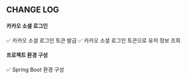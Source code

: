 ## CHANGE LOG

#### 카카오 소셜 로그인
✅ 카카오 소셜 로그인 토큰 발급
✅ 카카오 소셜 로그인 토큰으로 유저 정보 조회

#### 프로젝트 환경 구성
✅ Spring Boot 환경 구성